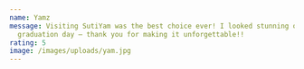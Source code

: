 ```yaml
---
name: Yamz
message: Visiting SutiYam was the best choice ever! I looked stunning on my
  graduation day — thank you for making it unforgettable!!
rating: 5
image: /images/uploads/yam.jpg
---
```

